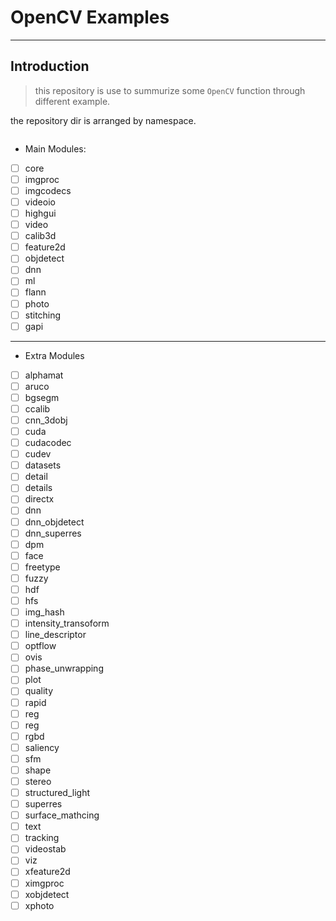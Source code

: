 # OpenCV Examples
---

## Introduction
> this repository is use to summurize some `OpenCV` function through different example. 

the repository dir is arranged by namespace.
```
```
- Main Modules:
- [ ] core
- [ ] imgproc
- [ ] imgcodecs
- [ ] videoio
- [ ] highgui
- [ ] video
- [ ] calib3d
- [ ] feature2d
- [ ] objdetect
- [ ] dnn
- [ ] ml
- [ ] flann
- [ ] photo
- [ ] stitching
- [ ] gapi
---
- Extra Modules
- [ ] alphamat
- [ ] aruco
- [ ] bgsegm
- [ ] ccalib
- [ ] cnn_3dobj
- [ ] cuda
- [ ] cudacodec
- [ ] cudev
- [ ] datasets
- [ ] detail
- [ ] details
- [ ] directx
- [ ] dnn
- [ ] dnn_objdetect
- [ ] dnn_superres
- [ ] dpm
- [ ] face
- [ ] freetype
- [ ] fuzzy
- [ ] hdf
- [ ] hfs
- [ ] img_hash
- [ ] intensity_transoform
- [ ] line_descriptor
- [ ] optflow
- [ ] ovis
- [ ] phase_unwrapping
- [ ] plot
- [ ] quality
- [ ] rapid
- [ ] reg
- [ ] reg
- [ ] rgbd
- [ ] saliency
- [ ] sfm
- [ ] shape
- [ ] stereo
- [ ] structured_light
- [ ] superres
- [ ] surface_mathcing
- [ ] text
- [ ] tracking
- [ ] videostab
- [ ] viz
- [ ] xfeature2d
- [ ] ximgproc
- [ ] xobjdetect
- [ ] xphoto